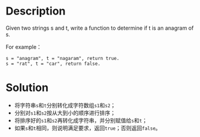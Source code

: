 # Description

Given two strings s and t, write a function to determine if t is an anagram of s.

For example：

    s = "anagram", t = "nagaram", return true.
    s = "rat", t = "car", return false.

# Solution

* 将字符串`s`和`t`分别转化成字符数组`s1`和`s2`；
* 分别对`s1`和`s2`按从大到小的顺序进行排序；
* 将排序好的`s1`和`s2`再转化成字符串，并分别赋值给`s`和`t`；
* 如果`s`和`t`相同，则说明满足要求，返回`true`；否则返回`false`。
